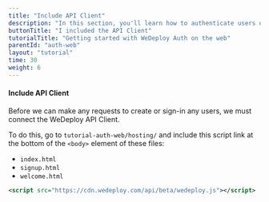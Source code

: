 ```yaml
---
title: "Include API Client"
description: "In this section, you'll learn how to authenticate users on the web using the WeDeploy API Client."
buttonTitle: "I included the API Client"
tutorialTitle: "Getting started with WeDeploy Auth on the web"
parentId: "auth-web"
layout: "tutorial"
time: 30
weight: 6
---
```


#### Include API Client

Before we can make any requests to create or sign-in any users, we must connect the WeDeploy API Client.

To do this, go to `tutorial-auth-web/hosting/` and include this script link at the bottom of the `<body>` element of these files:

<ul class="checklist">
	<li><code>index.html</code></li>
	<li><code>signup.html</code></li>
	<li><code>welcome.html</code></li>
</ul>

```xml
<script src="https://cdn.wedeploy.com/api/beta/wedeploy.js"></script>
```




